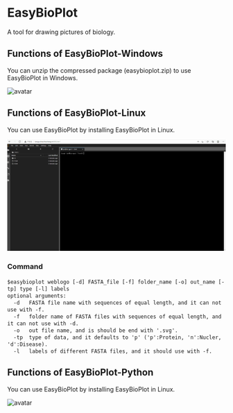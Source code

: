 # EasyBioPlot
A tool for drawing pictures of biology.
## Functions of EasyBioPlot-Windows
You can unzip the compressed package (easybioplot.zip) to use EasyBioPlot in Windows.

![avatar](/imgs/EasyBioPlot.gif)

## Functions of EasyBioPlot-Linux
You can use EasyBioPlot by installing EasyBioPlot in Linux.

![avatar](/imgs/EasyBioPlot2.gif)

### Command
```
$easybioplot weblogo [-d] FASTA_file [-f] folder_name [-o] out_name [-tp] type [-l] labels
optional arguments:
  -d   FASTA file name with sequences of equal length, and it can not use with -f.
  -f   folder name of FASTA files with sequences of equal length, and it can not use with -d.
  -o   out file name, and is should be end with '.svg'.
  -tp  type of data, and it defaults to 'p' ('p':Protein, 'n':Nucler, 'd':Disease).
  -l   labels of different FASTA files, and it should use with -f.
 ```

## Functions of EasyBioPlot-Python
You can use EasyBioPlot by installing EasyBioPlot in Linux.

![avatar](/imgs/EasyBioPlot3.gif)
